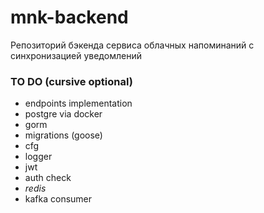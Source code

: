 # mnk-backend
Репозиторий бэкенда сервиса облачных напоминаний с синхронизацией уведомлений

### TO DO (cursive optional)
- endpoints implementation
- postgre via docker
- gorm
- migrations (goose)
- cfg
- logger
- jwt
- auth check
- *redis*
- kafka consumer